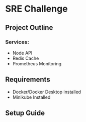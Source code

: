 # SRE Challenge

## Project Outline

### Services:
- Node API
- Redis Cache
- Prometheus Monitoring

## Requirements
- Docker/Docker Desktop installed
- Minikube Installed

## Setup Guide
